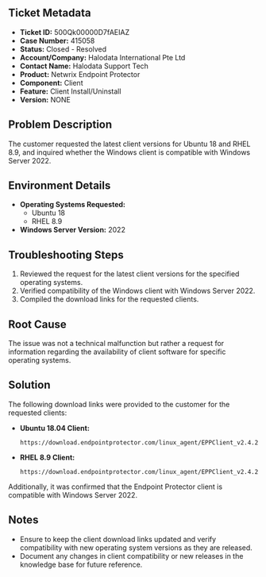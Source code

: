 ## Ticket Metadata
- **Ticket ID:** 500Qk00000D7fAEIAZ
- **Case Number:** 415058
- **Status:** Closed - Resolved
- **Account/Company:** Halodata International Pte Ltd
- **Contact Name:** Halodata Support Tech
- **Product:** Netwrix Endpoint Protector
- **Component:** Client
- **Feature:** Client Install/Uninstall
- **Version:** NONE

## Problem Description
The customer requested the latest client versions for Ubuntu 18 and RHEL 8.9, and inquired whether the Windows client is compatible with Windows Server 2022.

## Environment Details
- **Operating Systems Requested:**
  - Ubuntu 18
  - RHEL 8.9
- **Windows Server Version:** 2022

## Troubleshooting Steps
1. Reviewed the request for the latest client versions for the specified operating systems.
2. Verified compatibility of the Windows client with Windows Server 2022.
3. Compiled the download links for the requested clients.

## Root Cause
The issue was not a technical malfunction but rather a request for information regarding the availability of client software for specific operating systems.

## Solution
The following download links were provided to the customer for the requested clients:
- **Ubuntu 18.04 Client:** 
  ```
  https://download.endpointprotector.com/linux_agent/EPPClient_v2.4.2.1006/EPPClient_ubuntu_18.04_v2.4.2.1006_x86_64.tar.gz
  ```
- **RHEL 8.9 Client:** 
  ```
  https://download.endpointprotector.com/linux_agent/EPPClient_v2.4.2.1006/EPPClient_rhel_8.9_v2.4.2.1006_x86_64.tar.gz
  ```
Additionally, it was confirmed that the Endpoint Protector client is compatible with Windows Server 2022.

## Notes
- Ensure to keep the client download links updated and verify compatibility with new operating system versions as they are released.
- Document any changes in client compatibility or new releases in the knowledge base for future reference.